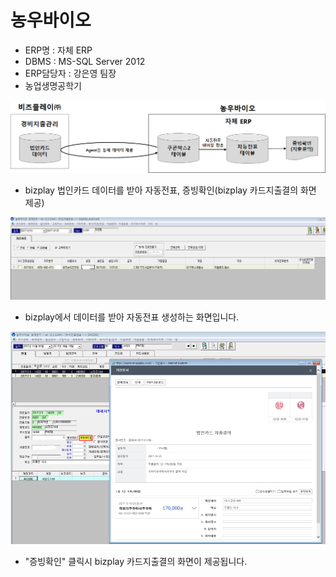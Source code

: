 # 농우바이오

 - ERP명 : 자체 ERP  
 - DBMS : MS-SQL Server 2012  
 - ERP담당자 : 강은영 팀장  
 - 농업생명공학기

![\[&#xADF8;&#xB9BC;1\] &#xAD6C;&#xC131;&#xB3C4;](../../../.gitbook/assets/image%20%28148%29.png)

 - bizplay 법인카드 데이터를 받아 자동전표, 증빙확인\(bizplay 카드지출결의 화면 제공\)

![\[&#xADF8;&#xB9BC;2\] &#xCE74;&#xB4DC;&#xC790;&#xB3D9;&#xC804;&#xD45C; &#xD654;&#xBA74;](../../../.gitbook/assets/image%20%2817%29.png)

 - bizplay에서 데이터를 받아 자동전표 생성하는 화면입니다.

![\[&#xADF8;&#xB9BC;3\] &#xC99D;&#xBE59;&#xD655;&#xC778; &#xD654;&#xBA74;](../../../.gitbook/assets/image%20%2866%29.png)

 - "증빙확인" 클릭시 bizplay 카드지출결의 화면이 제공됩니다.



